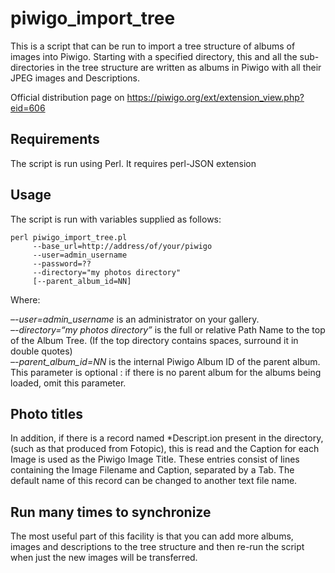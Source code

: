 piwigo_import_tree
==================

This is a script that can be run to import a tree structure of albums of images into Piwigo. Starting with a specified directory, this and all the sub-directories in the tree structure are written as albums in Piwigo with all their JPEG images and Descriptions.

Official distribution page on https://piwigo.org/ext/extension_view.php?eid=606

Requirements
------------

The script is run using Perl. It requires perl-JSON extension

Usage
-----

The script is run with variables supplied as follows:

    perl piwigo_import_tree.pl
         --base_url=http://address/of/your/piwigo
         --user=admin_username
         --password=??
         --directory="my photos directory"
         [--parent_album_id=NN]

Where:

*–-user=admin_username* is an administrator on your gallery.  
*–-directory=“my photos directory”* is the full or relative Path Name to the top of the Album Tree. (If the top directory contains spaces, surround it in double quotes)  
*–-parent_album_id=NN* is the internal Piwigo Album ID of the parent album. This parameter is optional : if there is no parent album for the albums being loaded, omit this parameter.  

Photo titles
------------

In addition, if there is a record named *Descript.ion present in the directory, (such as that produced from Fotopic), this is read and the Caption for each Image is used as the Piwigo Image Title. These entries consist of lines containing the Image Filename and Caption, separated by a Tab. The default name of this record can be changed to another text file name.

Run many times to synchronize
-----------------------------

The most useful part of this facility is that you can add more albums, images and descriptions to the tree structure and then re-run the script when just the new images will be transferred.

